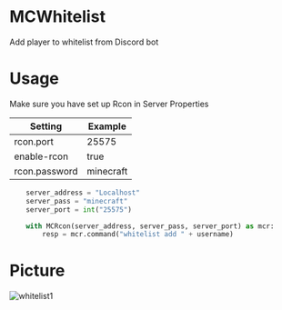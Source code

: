 # MCWhitelist

Add player to whitelist from Discord bot

# Usage

Make sure you have set up Rcon in Server Properties

| Setting  | Example |
| ----------- | ------ |
|  rcon.port  | 25575  |
| enable-rcon  | true  |
| rcon.password  | minecraft  |


```python
    server_address = "Localhost"
    server_pass = "minecraft"
    server_port = int("25575")

    with MCRcon(server_address, server_pass, server_port) as mcr: 
        resp = mcr.command("whitelist add " + username)
```

# Picture

![whitelist1](https://user-images.githubusercontent.com/112402169/198860553-54d02668-3eff-4a6a-9776-722d67763b69.png)
